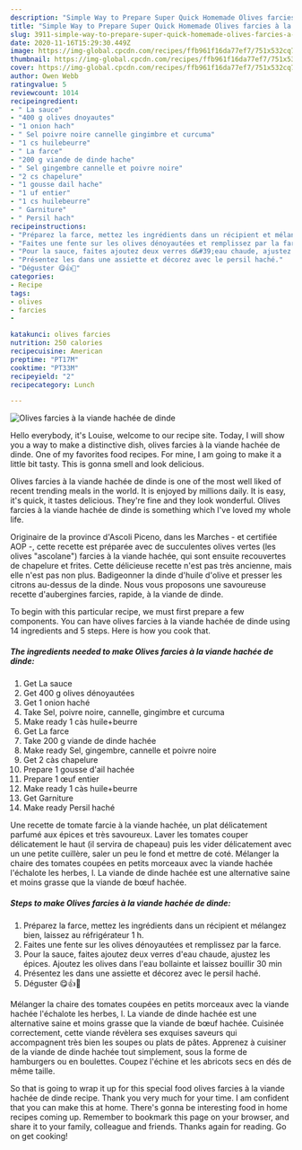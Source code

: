 ```yaml
---
description: "Simple Way to Prepare Super Quick Homemade Olives farcies à la viande hachée de dinde"
title: "Simple Way to Prepare Super Quick Homemade Olives farcies à la viande hachée de dinde"
slug: 3911-simple-way-to-prepare-super-quick-homemade-olives-farcies-a-la-viande-hachee-de-dinde
date: 2020-11-16T15:29:30.449Z
image: https://img-global.cpcdn.com/recipes/ffb961f16da77ef7/751x532cq70/olives-farcies-a-la-viande-hachee-de-dinde-photo-principale-de-la-recette.jpg
thumbnail: https://img-global.cpcdn.com/recipes/ffb961f16da77ef7/751x532cq70/olives-farcies-a-la-viande-hachee-de-dinde-photo-principale-de-la-recette.jpg
cover: https://img-global.cpcdn.com/recipes/ffb961f16da77ef7/751x532cq70/olives-farcies-a-la-viande-hachee-de-dinde-photo-principale-de-la-recette.jpg
author: Owen Webb
ratingvalue: 5
reviewcount: 1014
recipeingredient:
- " La sauce"
- "400 g olives dnoyautes"
- "1 onion hach"
- " Sel poivre noire cannelle gingimbre et curcuma"
- "1 cs huilebeurre"
- " La farce"
- "200 g viande de dinde hache"
- " Sel gingembre cannelle et poivre noire"
- "2 cs chapelure"
- "1 gousse dail hache"
- "1 uf entier"
- "1 cs huilebeurre"
- " Garniture"
- " Persil hach"
recipeinstructions:
- "Préparez la farce, mettez les ingrédients dans un récipient et mélangez bien, laissez au réfrigérateur 1 h."
- "Faites une fente sur les olives dénoyautées et remplissez par la farce."
- "Pour la sauce, faites ajoutez deux verres d&#39;eau chaude, ajustez les épices. Ajoutez les olives dans l&#39;eau bollainte et laissez bouillir 30 min"
- "Présentez les dans une assiette et décorez avec le persil haché."
- "Déguster 😋👍💞"
categories:
- Recipe
tags:
- olives
- farcies
- 

katakunci: olives farcies  
nutrition: 250 calories
recipecuisine: American
preptime: "PT17M"
cooktime: "PT33M"
recipeyield: "2"
recipecategory: Lunch

---
```



![Olives farcies à la viande hachée de dinde](https://img-global.cpcdn.com/recipes/ffb961f16da77ef7/751x532cq70/olives-farcies-a-la-viande-hachee-de-dinde-photo-principale-de-la-recette.jpg)

Hello everybody, it's Louise, welcome to our recipe site. Today, I will show you a way to make a distinctive dish, olives farcies à la viande hachée de dinde. One of my favorites food recipes. For mine, I am going to make it a little bit tasty. This is gonna smell and look delicious.

Olives farcies à la viande hachée de dinde is one of the most well liked of recent trending meals in the world. It is enjoyed by millions daily. It is easy, it's quick, it tastes delicious. They're fine and they look wonderful. Olives farcies à la viande hachée de dinde is something which I've loved my whole life.

Originaire de la province d&#39;Ascoli Piceno, dans les Marches - et certifiée AOP -, cette recette est préparée avec de succulentes olives vertes (les olives &#34;ascolane&#34;) farcies à la viande hachée, qui sont ensuite recouvertes de chapelure et frites. Cette délicieuse recette n&#39;est pas très ancienne, mais elle n&#39;est pas non plus. Badigeonner la dinde d&#39;huile d&#39;olive et presser les citrons au-dessus de la dinde. Nous vous proposons une savoureuse recette d&#39;aubergines farcies, rapide, à la viande de dinde.


To begin with this particular recipe, we must first prepare a few components. You can have olives farcies à la viande hachée de dinde using 14 ingredients and 5 steps. Here is how you cook that.

<!--inarticleads1-->

##### The ingredients needed to make Olives farcies à la viande hachée de dinde:

1. Get  La sauce
1. Get 400 g olives dénoyautées
1. Get 1 onion haché
1. Take  Sel, poivre noire, cannelle, gingimbre et curcuma
1. Make ready 1 càs huile+beurre
1. Get  La farce
1. Take 200 g viande de dinde hachée
1. Make ready  Sel, gingembre, cannelle et poivre noire
1. Get 2 càs chapelure
1. Prepare 1 gousse d&#39;ail hachée
1. Prepare 1 œuf entier
1. Make ready 1 càs huile+beurre
1. Get  Garniture
1. Make ready  Persil haché


Une recette de tomate farcie à la viande hachée, un plat délicatement parfumé aux épices et très savoureux. Laver les tomates couper délicatement le haut (il servira de chapeau) puis les vider délicatement avec un une petite cuillère, saler un peu le fond et mettre de coté. Mélanger la chaire des tomates coupées en petits morceaux avec la viande hachée l&#39;échalote les herbes, l. La viande de dinde hachée est une alternative saine et moins grasse que la viande de bœuf hachée. 

<!--inarticleads2-->

##### Steps to make Olives farcies à la viande hachée de dinde:

1. Préparez la farce, mettez les ingrédients dans un récipient et mélangez bien, laissez au réfrigérateur 1 h.
1. Faites une fente sur les olives dénoyautées et remplissez par la farce.
1. Pour la sauce, faites ajoutez deux verres d&#39;eau chaude, ajustez les épices. Ajoutez les olives dans l&#39;eau bollainte et laissez bouillir 30 min
1. Présentez les dans une assiette et décorez avec le persil haché.
1. Déguster 😋👍💞


Mélanger la chaire des tomates coupées en petits morceaux avec la viande hachée l&#39;échalote les herbes, l. La viande de dinde hachée est une alternative saine et moins grasse que la viande de bœuf hachée. Cuisinée correctement, cette viande révèlera ses exquises saveurs qui accompagnent très bien les soupes ou plats de pâtes. Apprenez à cuisiner de la viande de dinde hachée tout simplement, sous la forme de hamburgers ou en boulettes. Coupez l&#39;échine et les abricots secs en dés de même taille. 

So that is going to wrap it up for this special food olives farcies à la viande hachée de dinde recipe. Thank you very much for your time. I am confident that you can make this at home. There's gonna be interesting food in home recipes coming up. Remember to bookmark this page on your browser, and share it to your family, colleague and friends. Thanks again for reading. Go on get cooking!

